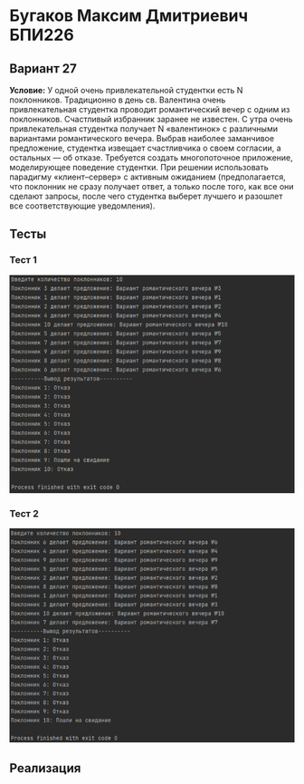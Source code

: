 # Бугаков Максим Дмитриевич БПИ226
## Вариант 27
**Условие:** У одной очень привлекательной студентки есть N поклонников. Традиционно в день св. Валентина очень привлекательная студентка проводит романтический вечер с одним из поклонников. Счастливый избранник заранее не известен. С утра очень привлекательная студентка получает N «валентинок» с различными вариантами романтического вечера. Выбрав наиболее заманчивое предложение, студентка извещает счастливчика о своем согласии, а остальных — об отказе. Требуется создать многопоточное приложение, моделирующее поведение студентки. При решении использовать парадигму «клиент–сервер» с активным ожиданием (предполагается, что поклонник не сразу получает ответ, а только после того, как все они сделают запросы, после чего студентка выберет лучшего и разошлет все соответствующие уведомления).
## Тесты
### Тест 1
![Пример картинки](img/img1.png)
### Тест 2
![Пример картинки](img/img2.png)

## Реализация
